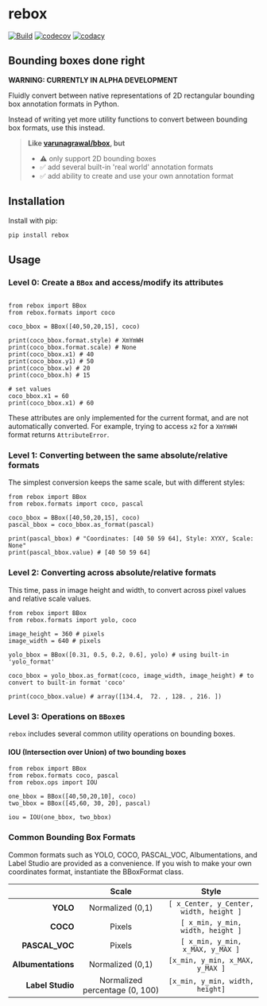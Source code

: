 # rebox

[![Build](https://github.com/tensorturtle/rebox/actions/workflows/build.yml/badge.svg)](https://github.com/tensorturtle/rebox/actions)
[![codecov](https://codecov.io/gh/tensorturtle/rebox/branch/main/graph/badge.svg?token=H7HTDYNIAV)](https://app.codecov.io/gh/tensorturtle/rebox)
[![codacy](https://img.shields.io/codacy/grade/b16458c671284c5e98c65e6124ad4c79)](https://app.codacy.com/gh/tensorturtle/rebox/dashboard)

## Bounding boxes done right

**WARNING: CURRENTLY IN ALPHA DEVELOPMENT**

Fluidly convert between native representations of 2D rectangular bounding box annotation formats in Python.

Instead of writing yet more utility functions to convert between bounding box formats, use this instead.

> **Like [varunagrawal/bbox](https://github.com/varunagrawal/bbox), but**
> +   ⚠️ only support 2D bounding boxes
> +   ✅ add several built-in 'real world' annotation formats
> +   ✅ add ability to create and use your own annotation format

## Installation

Install with pip:

```bash
pip install rebox
```

## Usage

### Level 0: Create a `BBox` and access/modify its attributes

```python:examples/bbox_creation.py
```

```python3
from rebox import BBox
from rebox.formats import coco

coco_bbox = BBox([40,50,20,15], coco)

print(coco_bbox.format.style) # XmYmWH
print(coco_bbox.format.scale) # None
print(coco_bbox.x1) # 40
print(coco_bbox.y1) # 50
print(coco_bbox.w) # 20
print(coco_bbox.h) # 15

# set values
coco_bbox.x1 = 60
print(coco_bbox.x1) # 60
```

These attributes are only implemented for the current format,
and are not automatically converted. For example, trying to access `x2` for a `XmYmWH` format returns `AttributeError`.

### Level 1: Converting between the same absolute/relative formats

The simplest conversion keeps the same scale, but with different styles:

```python3
from rebox import BBox
from rebox.formats import coco, pascal

coco_bbox = BBox([40,50,20,15], coco)
pascal_bbox = coco_bbox.as_format(pascal)

print(pascal_bbox) # "Coordinates: [40 50 59 64], Style: XYXY, Scale: None"
print(pascal_bbox.value) # [40 50 59 64]
```

### Level 2: Converting across absolute/relative formats

This time, pass in image height and width, to convert across pixel values and relative scale values.

```python3
from rebox import BBox
from rebox.formats import yolo, coco

image_height = 360 # pixels
image_width = 640 # pixels

yolo_bbox = BBox([0.31, 0.5, 0.2, 0.6], yolo) # using built-in 'yolo_format'

coco_bbox = yolo_bbox.as_format(coco, image_width, image_height) # to convert to built-in format 'coco'

print(coco_bbox.value) # array([134.4,  72. , 128. , 216. ])
```

### Level 3: Operations on `BBox`es

`rebox` includes several common utility operations on bounding boxes.

#### IOU (Intersection over Union) of two bounding boxes

```python3
from rebox import BBox
from rebox.formats coco, pascal
from rebox.ops import IOU

one_bbox = BBox([40,50,20,10], coco)
two_bbox = BBox([45,60, 30, 20], pascal)

iou = IOU(one_bbox, two_bbox)
```

### Common Bounding Box Formats

Common formats such as YOLO, COCO, PASCAL_VOC, Albumentations, and Label Studio are provided as a convenience. If you wish to make your own coordinates format, instantiate the BBoxFormat class.

|                	|               Scale              	|           Style          	|
|--------------:	|:--------------------------------:	|:-------------------------------------:	|
|      **YOLO**      	|         Normalized (0,1)        	| `[ x_Center, y_Center, width, height ]` 	|
|      **COCO**      	| Pixels                         	|    `[ x_min, y_min, width, height ]`    	|
|   **PASCAL_VOC**   	| Pixels                         	|     `[ x_min, y_min, x_MAX, y_MAX ]`    	|
| **Albumentations** 	|         Normalized (0,1)         	|     `[x_min, y_min, x_MAX, y_MAX ]`    	|
| **Label Studio**    | Normalized percentage (0, 100)    |     `[x_min, y_min, width, height]`     |
